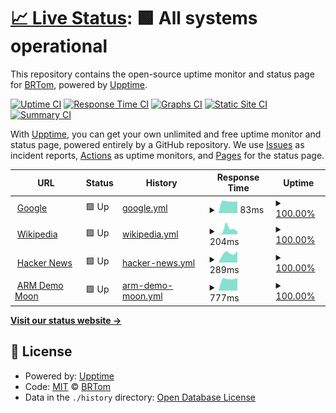 # [📈 Live Status](https://hquangthinh.github.io/armuptime): <!--live status--> **🟩 All systems operational**

This repository contains the open-source uptime monitor and status page for [BRTom](https://hquangthinh.github.io/armuptime), powered by [Upptime](https://github.com/upptime/upptime).

[![Uptime CI](https://github.com/hquangthinh/armuptime/workflows/Uptime%20CI/badge.svg)](https://github.com/hquangthinh/armuptime/actions?query=workflow%3A%22Uptime+CI%22)
[![Response Time CI](https://github.com/hquangthinh/armuptime/workflows/Response%20Time%20CI/badge.svg)](https://github.com/hquangthinh/armuptime/actions?query=workflow%3A%22Response+Time+CI%22)
[![Graphs CI](https://github.com/hquangthinh/armuptime/workflows/Graphs%20CI/badge.svg)](https://github.com/hquangthinh/armuptime/actions?query=workflow%3A%22Graphs+CI%22)
[![Static Site CI](https://github.com/hquangthinh/armuptime/workflows/Static%20Site%20CI/badge.svg)](https://github.com/hquangthinh/armuptime/actions?query=workflow%3A%22Static+Site+CI%22)
[![Summary CI](https://github.com/hquangthinh/armuptime/workflows/Summary%20CI/badge.svg)](https://github.com/hquangthinh/armuptime/actions?query=workflow%3A%22Summary+CI%22)

With [Upptime](https://upptime.js.org), you can get your own unlimited and free uptime monitor and status page, powered entirely by a GitHub repository. We use [Issues](https://github.com/hquangthinh/armuptime/issues) as incident reports, [Actions](https://github.com/hquangthinh/armuptime/actions) as uptime monitors, and [Pages](https://hquangthinh.github.io/armuptime) for the status page.

<!--start: status pages-->
<!-- This summary is generated by Upptime (https://github.com/upptime/upptime) -->
<!-- Do not edit this manually, your changes will be overwritten -->
<!-- prettier-ignore -->
| URL | Status | History | Response Time | Uptime |
| --- | ------ | ------- | ------------- | ------ |
| <img alt="" src="https://favicons.githubusercontent.com/www.google.com" height="13"> [Google](https://www.google.com) | 🟩 Up | [google.yml](https://github.com/hquangthinh/armuptime/commits/HEAD/history/google.yml) | <details><summary><img alt="Response time graph" src="./graphs/google/response-time-week.png" height="20"> 83ms</summary><br><a href="https://hquangthinh.github.io/armuptime/history/google"><img alt="Response time 83" src="https://img.shields.io/endpoint?url=https%3A%2F%2Fraw.githubusercontent.com%2Fhquangthinh%2Farmuptime%2FHEAD%2Fapi%2Fgoogle%2Fresponse-time.json"></a><br><a href="https://hquangthinh.github.io/armuptime/history/google"><img alt="24-hour response time 76" src="https://img.shields.io/endpoint?url=https%3A%2F%2Fraw.githubusercontent.com%2Fhquangthinh%2Farmuptime%2FHEAD%2Fapi%2Fgoogle%2Fresponse-time-day.json"></a><br><a href="https://hquangthinh.github.io/armuptime/history/google"><img alt="7-day response time 83" src="https://img.shields.io/endpoint?url=https%3A%2F%2Fraw.githubusercontent.com%2Fhquangthinh%2Farmuptime%2FHEAD%2Fapi%2Fgoogle%2Fresponse-time-week.json"></a><br><a href="https://hquangthinh.github.io/armuptime/history/google"><img alt="30-day response time 83" src="https://img.shields.io/endpoint?url=https%3A%2F%2Fraw.githubusercontent.com%2Fhquangthinh%2Farmuptime%2FHEAD%2Fapi%2Fgoogle%2Fresponse-time-month.json"></a><br><a href="https://hquangthinh.github.io/armuptime/history/google"><img alt="1-year response time 83" src="https://img.shields.io/endpoint?url=https%3A%2F%2Fraw.githubusercontent.com%2Fhquangthinh%2Farmuptime%2FHEAD%2Fapi%2Fgoogle%2Fresponse-time-year.json"></a></details> | <details><summary><a href="https://hquangthinh.github.io/armuptime/history/google">100.00%</a></summary><a href="https://hquangthinh.github.io/armuptime/history/google"><img alt="All-time uptime 100.00%" src="https://img.shields.io/endpoint?url=https%3A%2F%2Fraw.githubusercontent.com%2Fhquangthinh%2Farmuptime%2FHEAD%2Fapi%2Fgoogle%2Fuptime.json"></a><br><a href="https://hquangthinh.github.io/armuptime/history/google"><img alt="24-hour uptime 100.00%" src="https://img.shields.io/endpoint?url=https%3A%2F%2Fraw.githubusercontent.com%2Fhquangthinh%2Farmuptime%2FHEAD%2Fapi%2Fgoogle%2Fuptime-day.json"></a><br><a href="https://hquangthinh.github.io/armuptime/history/google"><img alt="7-day uptime 100.00%" src="https://img.shields.io/endpoint?url=https%3A%2F%2Fraw.githubusercontent.com%2Fhquangthinh%2Farmuptime%2FHEAD%2Fapi%2Fgoogle%2Fuptime-week.json"></a><br><a href="https://hquangthinh.github.io/armuptime/history/google"><img alt="30-day uptime 100.00%" src="https://img.shields.io/endpoint?url=https%3A%2F%2Fraw.githubusercontent.com%2Fhquangthinh%2Farmuptime%2FHEAD%2Fapi%2Fgoogle%2Fuptime-month.json"></a><br><a href="https://hquangthinh.github.io/armuptime/history/google"><img alt="1-year uptime 100.00%" src="https://img.shields.io/endpoint?url=https%3A%2F%2Fraw.githubusercontent.com%2Fhquangthinh%2Farmuptime%2FHEAD%2Fapi%2Fgoogle%2Fuptime-year.json"></a></details>
| <img alt="" src="https://favicons.githubusercontent.com/en.wikipedia.org" height="13"> [Wikipedia](https://en.wikipedia.org) | 🟩 Up | [wikipedia.yml](https://github.com/hquangthinh/armuptime/commits/HEAD/history/wikipedia.yml) | <details><summary><img alt="Response time graph" src="./graphs/wikipedia/response-time-week.png" height="20"> 204ms</summary><br><a href="https://hquangthinh.github.io/armuptime/history/wikipedia"><img alt="Response time 204" src="https://img.shields.io/endpoint?url=https%3A%2F%2Fraw.githubusercontent.com%2Fhquangthinh%2Farmuptime%2FHEAD%2Fapi%2Fwikipedia%2Fresponse-time.json"></a><br><a href="https://hquangthinh.github.io/armuptime/history/wikipedia"><img alt="24-hour response time 502" src="https://img.shields.io/endpoint?url=https%3A%2F%2Fraw.githubusercontent.com%2Fhquangthinh%2Farmuptime%2FHEAD%2Fapi%2Fwikipedia%2Fresponse-time-day.json"></a><br><a href="https://hquangthinh.github.io/armuptime/history/wikipedia"><img alt="7-day response time 204" src="https://img.shields.io/endpoint?url=https%3A%2F%2Fraw.githubusercontent.com%2Fhquangthinh%2Farmuptime%2FHEAD%2Fapi%2Fwikipedia%2Fresponse-time-week.json"></a><br><a href="https://hquangthinh.github.io/armuptime/history/wikipedia"><img alt="30-day response time 204" src="https://img.shields.io/endpoint?url=https%3A%2F%2Fraw.githubusercontent.com%2Fhquangthinh%2Farmuptime%2FHEAD%2Fapi%2Fwikipedia%2Fresponse-time-month.json"></a><br><a href="https://hquangthinh.github.io/armuptime/history/wikipedia"><img alt="1-year response time 204" src="https://img.shields.io/endpoint?url=https%3A%2F%2Fraw.githubusercontent.com%2Fhquangthinh%2Farmuptime%2FHEAD%2Fapi%2Fwikipedia%2Fresponse-time-year.json"></a></details> | <details><summary><a href="https://hquangthinh.github.io/armuptime/history/wikipedia">100.00%</a></summary><a href="https://hquangthinh.github.io/armuptime/history/wikipedia"><img alt="All-time uptime 100.00%" src="https://img.shields.io/endpoint?url=https%3A%2F%2Fraw.githubusercontent.com%2Fhquangthinh%2Farmuptime%2FHEAD%2Fapi%2Fwikipedia%2Fuptime.json"></a><br><a href="https://hquangthinh.github.io/armuptime/history/wikipedia"><img alt="24-hour uptime 100.00%" src="https://img.shields.io/endpoint?url=https%3A%2F%2Fraw.githubusercontent.com%2Fhquangthinh%2Farmuptime%2FHEAD%2Fapi%2Fwikipedia%2Fuptime-day.json"></a><br><a href="https://hquangthinh.github.io/armuptime/history/wikipedia"><img alt="7-day uptime 100.00%" src="https://img.shields.io/endpoint?url=https%3A%2F%2Fraw.githubusercontent.com%2Fhquangthinh%2Farmuptime%2FHEAD%2Fapi%2Fwikipedia%2Fuptime-week.json"></a><br><a href="https://hquangthinh.github.io/armuptime/history/wikipedia"><img alt="30-day uptime 100.00%" src="https://img.shields.io/endpoint?url=https%3A%2F%2Fraw.githubusercontent.com%2Fhquangthinh%2Farmuptime%2FHEAD%2Fapi%2Fwikipedia%2Fuptime-month.json"></a><br><a href="https://hquangthinh.github.io/armuptime/history/wikipedia"><img alt="1-year uptime 100.00%" src="https://img.shields.io/endpoint?url=https%3A%2F%2Fraw.githubusercontent.com%2Fhquangthinh%2Farmuptime%2FHEAD%2Fapi%2Fwikipedia%2Fuptime-year.json"></a></details>
| <img alt="" src="https://favicons.githubusercontent.com/news.ycombinator.com" height="13"> [Hacker News](https://news.ycombinator.com) | 🟩 Up | [hacker-news.yml](https://github.com/hquangthinh/armuptime/commits/HEAD/history/hacker-news.yml) | <details><summary><img alt="Response time graph" src="./graphs/hacker-news/response-time-week.png" height="20"> 289ms</summary><br><a href="https://hquangthinh.github.io/armuptime/history/hacker-news"><img alt="Response time 289" src="https://img.shields.io/endpoint?url=https%3A%2F%2Fraw.githubusercontent.com%2Fhquangthinh%2Farmuptime%2FHEAD%2Fapi%2Fhacker-news%2Fresponse-time.json"></a><br><a href="https://hquangthinh.github.io/armuptime/history/hacker-news"><img alt="24-hour response time 465" src="https://img.shields.io/endpoint?url=https%3A%2F%2Fraw.githubusercontent.com%2Fhquangthinh%2Farmuptime%2FHEAD%2Fapi%2Fhacker-news%2Fresponse-time-day.json"></a><br><a href="https://hquangthinh.github.io/armuptime/history/hacker-news"><img alt="7-day response time 289" src="https://img.shields.io/endpoint?url=https%3A%2F%2Fraw.githubusercontent.com%2Fhquangthinh%2Farmuptime%2FHEAD%2Fapi%2Fhacker-news%2Fresponse-time-week.json"></a><br><a href="https://hquangthinh.github.io/armuptime/history/hacker-news"><img alt="30-day response time 289" src="https://img.shields.io/endpoint?url=https%3A%2F%2Fraw.githubusercontent.com%2Fhquangthinh%2Farmuptime%2FHEAD%2Fapi%2Fhacker-news%2Fresponse-time-month.json"></a><br><a href="https://hquangthinh.github.io/armuptime/history/hacker-news"><img alt="1-year response time 289" src="https://img.shields.io/endpoint?url=https%3A%2F%2Fraw.githubusercontent.com%2Fhquangthinh%2Farmuptime%2FHEAD%2Fapi%2Fhacker-news%2Fresponse-time-year.json"></a></details> | <details><summary><a href="https://hquangthinh.github.io/armuptime/history/hacker-news">100.00%</a></summary><a href="https://hquangthinh.github.io/armuptime/history/hacker-news"><img alt="All-time uptime 100.00%" src="https://img.shields.io/endpoint?url=https%3A%2F%2Fraw.githubusercontent.com%2Fhquangthinh%2Farmuptime%2FHEAD%2Fapi%2Fhacker-news%2Fuptime.json"></a><br><a href="https://hquangthinh.github.io/armuptime/history/hacker-news"><img alt="24-hour uptime 100.00%" src="https://img.shields.io/endpoint?url=https%3A%2F%2Fraw.githubusercontent.com%2Fhquangthinh%2Farmuptime%2FHEAD%2Fapi%2Fhacker-news%2Fuptime-day.json"></a><br><a href="https://hquangthinh.github.io/armuptime/history/hacker-news"><img alt="7-day uptime 100.00%" src="https://img.shields.io/endpoint?url=https%3A%2F%2Fraw.githubusercontent.com%2Fhquangthinh%2Farmuptime%2FHEAD%2Fapi%2Fhacker-news%2Fuptime-week.json"></a><br><a href="https://hquangthinh.github.io/armuptime/history/hacker-news"><img alt="30-day uptime 100.00%" src="https://img.shields.io/endpoint?url=https%3A%2F%2Fraw.githubusercontent.com%2Fhquangthinh%2Farmuptime%2FHEAD%2Fapi%2Fhacker-news%2Fuptime-month.json"></a><br><a href="https://hquangthinh.github.io/armuptime/history/hacker-news"><img alt="1-year uptime 100.00%" src="https://img.shields.io/endpoint?url=https%3A%2F%2Fraw.githubusercontent.com%2Fhquangthinh%2Farmuptime%2FHEAD%2Fapi%2Fhacker-news%2Fuptime-year.json"></a></details>
| <img alt="" src="https://favicons.githubusercontent.com/arm-demo-aue-moon-011.azurewebsites.net" height="13"> [ARM Demo Moon](https://arm-demo-aue-moon-011.azurewebsites.net) | 🟩 Up | [arm-demo-moon.yml](https://github.com/hquangthinh/armuptime/commits/HEAD/history/arm-demo-moon.yml) | <details><summary><img alt="Response time graph" src="./graphs/arm-demo-moon/response-time-week.png" height="20"> 777ms</summary><br><a href="https://hquangthinh.github.io/armuptime/history/arm-demo-moon"><img alt="Response time 777" src="https://img.shields.io/endpoint?url=https%3A%2F%2Fraw.githubusercontent.com%2Fhquangthinh%2Farmuptime%2FHEAD%2Fapi%2Farm-demo-moon%2Fresponse-time.json"></a><br><a href="https://hquangthinh.github.io/armuptime/history/arm-demo-moon"><img alt="24-hour response time 855" src="https://img.shields.io/endpoint?url=https%3A%2F%2Fraw.githubusercontent.com%2Fhquangthinh%2Farmuptime%2FHEAD%2Fapi%2Farm-demo-moon%2Fresponse-time-day.json"></a><br><a href="https://hquangthinh.github.io/armuptime/history/arm-demo-moon"><img alt="7-day response time 777" src="https://img.shields.io/endpoint?url=https%3A%2F%2Fraw.githubusercontent.com%2Fhquangthinh%2Farmuptime%2FHEAD%2Fapi%2Farm-demo-moon%2Fresponse-time-week.json"></a><br><a href="https://hquangthinh.github.io/armuptime/history/arm-demo-moon"><img alt="30-day response time 777" src="https://img.shields.io/endpoint?url=https%3A%2F%2Fraw.githubusercontent.com%2Fhquangthinh%2Farmuptime%2FHEAD%2Fapi%2Farm-demo-moon%2Fresponse-time-month.json"></a><br><a href="https://hquangthinh.github.io/armuptime/history/arm-demo-moon"><img alt="1-year response time 777" src="https://img.shields.io/endpoint?url=https%3A%2F%2Fraw.githubusercontent.com%2Fhquangthinh%2Farmuptime%2FHEAD%2Fapi%2Farm-demo-moon%2Fresponse-time-year.json"></a></details> | <details><summary><a href="https://hquangthinh.github.io/armuptime/history/arm-demo-moon">100.00%</a></summary><a href="https://hquangthinh.github.io/armuptime/history/arm-demo-moon"><img alt="All-time uptime 100.00%" src="https://img.shields.io/endpoint?url=https%3A%2F%2Fraw.githubusercontent.com%2Fhquangthinh%2Farmuptime%2FHEAD%2Fapi%2Farm-demo-moon%2Fuptime.json"></a><br><a href="https://hquangthinh.github.io/armuptime/history/arm-demo-moon"><img alt="24-hour uptime 100.00%" src="https://img.shields.io/endpoint?url=https%3A%2F%2Fraw.githubusercontent.com%2Fhquangthinh%2Farmuptime%2FHEAD%2Fapi%2Farm-demo-moon%2Fuptime-day.json"></a><br><a href="https://hquangthinh.github.io/armuptime/history/arm-demo-moon"><img alt="7-day uptime 100.00%" src="https://img.shields.io/endpoint?url=https%3A%2F%2Fraw.githubusercontent.com%2Fhquangthinh%2Farmuptime%2FHEAD%2Fapi%2Farm-demo-moon%2Fuptime-week.json"></a><br><a href="https://hquangthinh.github.io/armuptime/history/arm-demo-moon"><img alt="30-day uptime 100.00%" src="https://img.shields.io/endpoint?url=https%3A%2F%2Fraw.githubusercontent.com%2Fhquangthinh%2Farmuptime%2FHEAD%2Fapi%2Farm-demo-moon%2Fuptime-month.json"></a><br><a href="https://hquangthinh.github.io/armuptime/history/arm-demo-moon"><img alt="1-year uptime 100.00%" src="https://img.shields.io/endpoint?url=https%3A%2F%2Fraw.githubusercontent.com%2Fhquangthinh%2Farmuptime%2FHEAD%2Fapi%2Farm-demo-moon%2Fuptime-year.json"></a></details>

<!--end: status pages-->

[**Visit our status website →**](https://hquangthinh.github.io/armuptime)

## 📄 License

- Powered by: [Upptime](https://github.com/upptime/upptime)
- Code: [MIT](./LICENSE) © [BRTom](https://hquangthinh.github.io/armuptime)
- Data in the `./history` directory: [Open Database License](https://opendatacommons.org/licenses/odbl/1-0/)
